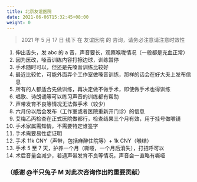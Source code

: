 ```yaml
---
title: 北京友谊医院
date: 2021-06-06T15:32:45+08:00
weight: 0
---
```


> 2021 年 5 月 17 日 线下 在 友谊医院 的 咨询，请务必注意请注意时效性

1. 伸出舌头，发 abc 的 a 音，声音要长，观察喉咙情况（一般都是充血正常）
1. 因为医改，嗓音训练内容打擦边球，训练暂停
1. 手术随时可以，但还是先嗓音训练比较好
1. 最近比较忙，可能外面弄个工作室做嗓音训练，那样的话会在好大夫上发布信息
1. 所有的人都适合先做训练，再决定做不做手术，即使做手术也得训练
1. 唱歌、诗朗诵等可以练习声音的训练都有帮助
1. 声带发育不良等情况无法做手术（较少）
1. 六月份以后会发布（工作室或者医院重新开门诊）的信息
1. 艾梅乙丙检查在正式医院做都行，检查结果三个月有效，用于挂号做喉镜
1. 手术家属需知情，不需要特定谁签字
1. 手术需要易性症证明
1. 手术 11k CNY（声带，包括麻醉住院等）+ 1k CNY（喉结）
1. 手术 5 至 7 天，护养一个月（嘶哑，一个月后消失），打招呼可以
1. 术后音量会减少，若遇声带发育不良等情况，声音会一直略有嘶哑

### （感谢 @半只兔子 M 对此次咨询作出的重要贡献）
